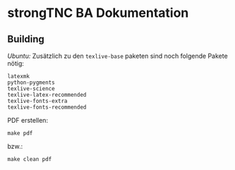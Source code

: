 strongTNC BA Dokumentation
===========================
 
 
Building
---------
 
*Ubuntu:*
Zusätzlich zu den ``texlive-base`` paketen sind noch folgende Pakete nötig:

    latexmk
    python-pygments
    texlive-science
    texlive-latex-recommended
    texlive-fonts-extra
    texlive-fonts-recommended

PDF erstellen:

    make pdf
    
bzw.:

    make clean pdf
